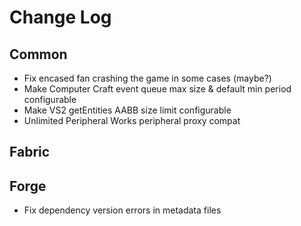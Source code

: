 # Change Log
## Common
- Fix encased fan crashing the game in some cases (maybe?)
- Make Computer Craft event queue max size & default min period configurable
- Make VS2 getEntities AABB size limit configurable
- Unlimited Peripheral Works peripheral proxy compat
## Fabric
## Forge
- Fix dependency version errors in metadata files